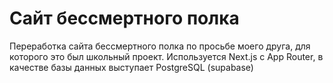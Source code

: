 # Сайт бессмертного полка
Переработка сайта бессмертного полка по просьбе моего друга, для которого это был школьный проект. Используется Next.js с App Router, в качестве базы данных выступает PostgreSQL (supabase)
